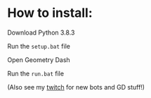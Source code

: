 # How to install:
Download Python 3.8.3

Run the `setup.bat` file

Open Geometry Dash

Run the `run.bat` file

(Also see my [twitch](http://twitch.tv/figmentboy) for new bots and GD stuff!)
